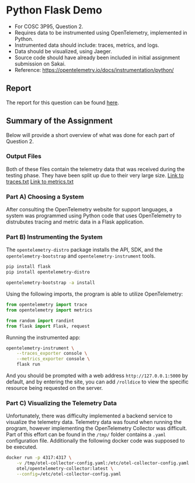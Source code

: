 # Python Flask Demo
- For COSC 3P95, Question 2. 
- Requires data to be instrumented using OpenTelemetry, implemented in Python.
- Instrumented data should include: traces, metrics, and logs. 
- Data should be visualized, using Jaeger. 
- Source code should have already been included in initial assignment submission on Sakai. 
- Reference: https://opentelemetry.io/docs/instrumentation/python/

## Report
The report for this question can be found [here](https://github.com/Julellisg/Python-Flask-Demo/blob/main/Report.pdf).

## Summary of the Assignment
Below will provide a short overview of what was done for each part of Question 2. 

### Output Files
Both of these files contain the telemetry data that was received during the testing phase. 
They have been split up due to their very large size. 
[Link to traces.txt]()
[Link to metrics.txt]()

### Part A) Choosing a System
After consulting the OpenTelemetry website for support languages, a system was programmed using Python code that uses OpenTelemetry to distrubutes tracing and metric data in a Flask application.

### Part B) Instrumenting the System
The ```opentelemetry-distro``` package installs the API, SDK, and the ```opentelemetry-bootstrap``` and ```opentelemetry-instrument``` tools.

```bash
pip install flask
pip install opentelemetry-distro
```

```bash
opentelemetry-bootstrap -a install
```

Using the following imports, the program is able to utilize OpenTelemetry:
```python
from opentelemetry import trace
from opentelemetry import metrics

from random import randint
from flask import Flask, request
```

Running the instrumented app:
```bash
opentelemetry-instrument \
    --traces_exporter console \
    --metrics_exporter console \
    flask run
```
And you should be prompted with a web address ```http://127.0.0.1:5000``` by default, and by entering the site, you can add ```/rolldice``` to view the specific resource being requested on the server.

### Part C) Visualizing the Telemetry Data
Unfortunately, there was difficulty implemented a backend service to visualize the telemetry data. Telemetry data was found when running the program, however implementing the OpenTelemetry Collector was difficult. 
Part of this effort can be found in the ```/tmp/``` folder contains a ```.yaml``` configuration file. Additionally the following docker code was supposed to be executed. 
```bash
docker run -p 4317:4317 \
    -v /tmp/otel-collector-config.yaml:/etc/otel-collector-config.yaml \
    otel/opentelemetry-collector:latest \
    --config=/etc/otel-collector-config.yaml
```